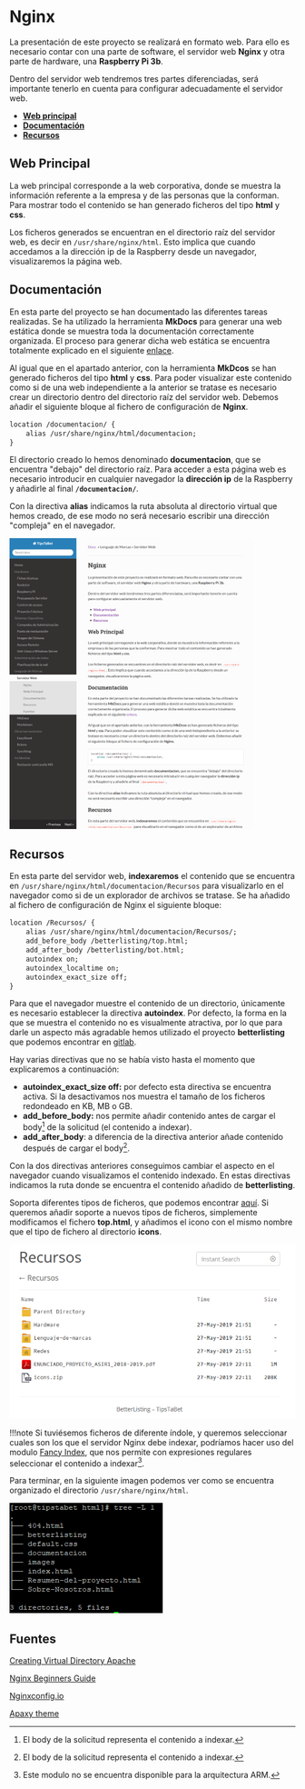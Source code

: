 # Nginx

La presentación de este proyecto se realizará en formato web. Para ello es necesario contar con una parte de software,  el servidor web **Nginx** y otra parte de hardware, una **Raspberry Pi 3b**.

Dentro del servidor web tendremos tres partes diferenciadas, será importante tenerlo en cuenta para configurar adecuadamente el servidor web.

- **[Web principal](#web-principal)**
- **[Documentación](#documentacion)**
- **[Recursos](#recursos)**



## Web Principal

La web principal corresponde a la web corporativa, donde se muestra la información referente a la empresa y de las personas que la conforman. Para mostrar todo el contenido se han generado ficheros del tipo **html** y **css**.

Los ficheros generados se encuentran en el directorio raíz del servidor web, es decir en `/usr/share/nginx/html`. Esto implica que cuando accedamos a la dirección ip de la Raspberry desde un navegador, visualizaremos la página web.



## Documentación 

En esta parte del proyecto se han documentado las diferentes tareas realizadas. Se ha utilizado la herramienta **MkDocs** para generar una web estática donde se muestra toda la documentación correctamente organizada. El proceso para generar dicha web estática se encuentra totalmente explicado en el siguiente [enlace](MkDocs.md).

Al igual que en el apartado anterior, con la herramienta **MkDcos** se han generado ficheros del tipo **html** y **css**. Para poder visualizar este contenido como si de una web independiente a la anterior se tratase es necesario crear un directorio dentro del directorio raíz del servidor web. Debemos añadir el siguiente bloque al fichero de configuración de **Nginx**.

````
location /documentacion/ {
	alias /usr/share/nginx/html/documentacion;
}
````

El directorio creado lo hemos denominado **documentacion**, que se encuentra "debajo" del directorio raíz. Para acceder a esta página web es necesario introducir en cualquier navegador la **dirección ip** de la Raspberry y añadirle al final **`/documentacion/`**.

Con la directiva **alias** indicamos la ruta absoluta al directorio virtual que hemos creado, de ese modo no será necesario escribir una dirección "compleja" en el navegador.



![Documentacion](../Imagenes/Nginx/documentacion.png)



## Recursos

En esta parte del servidor web, **indexaremos** el contenido que se encuentra en `/usr/share/nginx/html/documentacion/Recursos` para visualizarlo en el navegador como si de un explorador de archivos se tratase. Se ha añadido al fichero de configuración de Nginx el siguiente bloque:

````
location /Recursos/ {
	alias /usr/share/nginx/html/documentacion/Recursos/;
	add_before_body /betterlisting/top.html;
	add_after_body /betterlisting/bot.html;
	autoindex on;
	autoindex_localtime on;
	autoindex_exact_size off;
}	
````

Para que el navegador muestre el contenido de un directorio, únicamente es necesario establecer la directiva **autoindex**. Por defecto, la forma en la que se muestra el contenido no es visualmente atractiva, por lo que para darle un aspecto más agradable hemos utilizado el proyecto  **betterlisting** que podemos encontrar en [gitlab](https://gitlab.com/devCoster/BetterListing/tree/master/).

Hay varias directivas que no se había visto hasta el momento que explicaremos a continuación:

- **autoindex_exact_size off:** por defecto esta directiva se encuentra activa. Si la desactivamos nos muestra el tamaño de los ficheros redondeado en KB, MB o GB.
- **add_before_body:** nos permite añadir contenido antes de cargar el body[^1] de la solicitud (el contenido a indexar).
- **add_after_body**: a diferencia de la directiva anterior añade contenido después de cargar el body[^1].

Con la dos directivas anteriores conseguimos cambiar el aspecto en el navegador cuando visualizamos el contenido indexado. En estas directivas indicamos la ruta donde se encuentra el contenido añadido de  **betterlisting**. 

Soporta diferentes tipos de ficheros, que podemos encontrar [aquí](https://gitlab.com/devCoster/BetterListing/tree/master/#features). Si queremos añadir soporte a nuevos tipos de ficheros, simplemente modificamos el fichero **top.html**, y añadimos el icono con el mismo nombre que el tipo de fichero al directorio **icons**.



![Recursos](../Imagenes/Nginx/recursos.png)

!!!note
    Si tuviésemos ficheros de diferente índole, y queremos seleccionar cuales son los que el servidor Nginx debe indexar, podríamos hacer uso del modulo [Fancy Index](https://www.nginx.com/resources/wiki/modules/fancy_index/), que nos permite con expresiones regulares seleccionar el contenido a indexar[^2].

Para terminar, en la siguiente imagen podemos ver como se encuentra organizado el directorio `/usr/share/nginx/html`.

![Nginx tree](../Imagenes/Nginx/nginx-tree.png)

## Fuentes

[Creating Virtual Directory Apache](http://w3shaman.com/article/creating-virtual-directory-apache)

[Nginx Beginners Guide](https://nginx.org/en/docs/beginners_guide.html)

[Nginxconfig.io](https://nginxconfig.io/?wordpress)

[Apaxy theme](https://oupala.github.io/apaxy/)

[^1]:El body de la solicitud representa el contenido a indexar.

[^2]: Este modulo no se encuentra disponible para la arquitectura ARM.